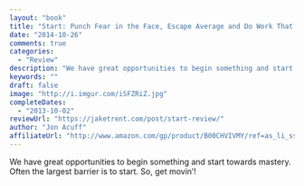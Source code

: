 ```yaml
---
layout: "book"
title: "Start: Punch Fear in the Face, Escape Average and Do Work That Matters"
date: "2014-10-26"
comments: true
categories:
  - "Review"
description: "We have great opportunities to begin something and start towards mastery. Often the largest barrier is to start. So, get movin’!"
keywords: ""
draft: false
image: "http://i.imgur.com/iSFZRiZ.jpg"
completeDates:
  - "2013-10-02"
reviewUrl: "https://jaketrent.com/post/start-review/"
author: "Jon Acuff"
affiliateUrl: "http://www.amazon.com/gp/product/B00CHVIVMY/ref=as_li_ss_tl?ie=UTF8&camp=1789&creative=390957&creativeASIN=B00CHVIVMY&linkCode=as2&tag=jaktre-20"
---
```


We have great opportunities to begin something and start towards mastery. Often the largest barrier is to start. So, get movin’!

